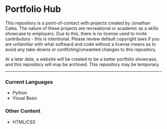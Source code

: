 # Portfolio Hub
This repository is a point-of-contact with projects created by Jonathan Cales. The nature of these projects are recreational or academic as a skills showcase to employers. Due to this, there is no license used to invite contributors - this is intentional. Please review default copyright laws if you are unfamiliar with what softward and code without a license means as to avoid any take-downs or conflicting/unwanted changes to this repository.

At a later date, a website will be created to be a better portfolio showcase, and this repository will may be archived. This repository may be temporary.

---
### Current Languages
- Python
- Visual Basic
### Other Content
- HTML/CSS
